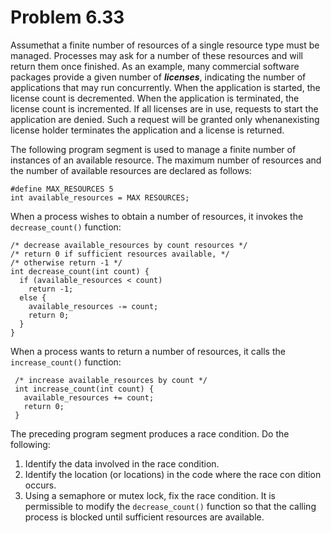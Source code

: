 # Problem 6.33  

Assumethat a finite number of resources of a single resource type must be managed. Processes may ask for a number of these resources and will return them once finished. As an example, many commercial software packages provide a given number of ***licenses***, indicating the number of applications that may run concurrently. When the application is started, the license count is decremented. When the application is terminated, the license count is incremented. If all licenses are in use, requests to start the application are denied. Such a request will be granted only whenanexisting license holder terminates the application and a license is returned.  

The following program segment is used to manage a finite number of instances of an available resource. The maximum number of resources and the number of available resources are declared as follows:  

```
#define MAX_RESOURCES 5
int available_resources = MAX RESOURCES;
```

When a process wishes to obtain a number of resources, it invokes the `decrease_count()` function:  

```
/* decrease available_resources by count resources */
/* return 0 if sufficient resources available, */
/* otherwise return -1 */
int decrease_count(int count) {
  if (available_resources < count)
    return -1;
  else {
    available_resources -= count;
    return 0;
  }
}
```

When a process wants to return a number of resources, it calls the `increase_count()` function:  

```
 /* increase available_resources by count */
 int increase_count(int count) {
   available_resources += count;
   return 0;
 }
```

The preceding program segment produces a race condition. Do the following:  

1. Identify the data involved in the race condition.
2. Identify the location (or locations) in the code where the race con dition occurs.
3. Using a semaphore or mutex lock, fix the race condition. It is permissible to modify the `decrease_count()` function so that the calling process is blocked until sufficient resources are available.  
